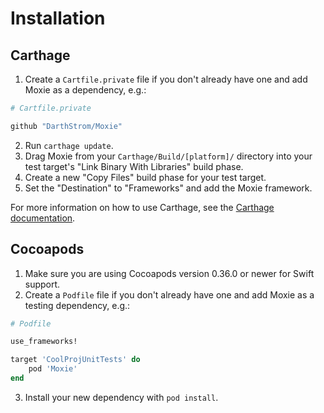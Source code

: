 # Installation

## Carthage

1. Create a `Cartfile.private` file if you don't already have one and add Moxie as a dependency, e.g.:
```ruby
# Cartfile.private

github "DarthStrom/Moxie"
```

2. Run `carthage update`.
3. Drag Moxie from your `Carthage/Build/[platform]/` directory into your test target's "Link Binary With Libraries" build phase.
4. Create a new "Copy Files" build phase for your test target.
5. Set the "Destination" to "Frameworks" and add the Moxie framework.

For more information on how to use Carthage, see the [Carthage documentation](https://github.com/Carthage/Carthage/blob/master/README.md).

## Cocoapods

1. Make sure you are using Cocoapods version 0.36.0 or newer for Swift support.
2. Create a `Podfile` file if you don't already have one and add Moxie as a testing dependency, e.g.:
```ruby
# Podfile

use_frameworks!

target 'CoolProjUnitTests' do
    pod 'Moxie'
end
```
3. Install your new dependency with `pod install`.
